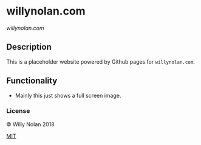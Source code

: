 # willynolan.com
*willynolan.com*

## Description
This is a placeholder website powered by Github pages for `willynolan.com`.

## Functionality
- Mainly this just shows a full screen image.

### License

:copyright: Willy Nolan 2018

[MIT](https://opensource.org/licenses/MIT)
